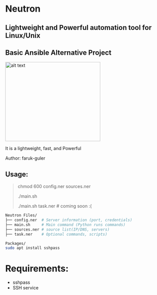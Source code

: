 # Neutron
## Lightweight and Powerful automation tool for Linux/Unix
## Basic Ansible Alternative Project
<img src="https://farukguler.com/assets/img/neutron.png" alt="alt text" width="300" height="250">

It is a lightweight, fast, and Powerful

Author: faruk-guler
## Usage:
> chmod 600 config.ner sources.ner
> 
> ./main.sh
> 
> ./main.sh task.ner # coming soon :(
~~~sh
Neutron Files/
├── config.ner  # Server information (port, credentials)
├── main.sh     # Main command (Python runs commands)
├── sources.ner # source list(IP/DNS, servers)
├── task.ner    # Optional commands, scripts)

Packages/
sudo apt install sshpass

~~~

# Requirements:
- sshpass
- SSH service


